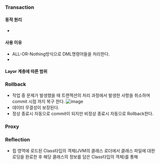 ### Transaction
#### 동작 원리
- 
#### 사용 이유
- ALL-OR-Nothing방식으로 DML명령어들을 처리한다.
- 
#### Layor 계층에 따른 범위
#### 
### Rollback
- 작업 중 문제가 발생했을 때 트랜젝션의 처리 과정에서 발생한 사항을 취소하며 commit 시점 까지 복구 한다.
![image](https://user-images.githubusercontent.com/43610417/222895984-238b3519-0df7-4a25-b57b-11ff71cc0262.png)
- 데이터 무결성이 보장된다.
- 정상 종료시 자동으로 commit이 되지만 비정상 종료시 자동으로 Rollback한다.
### Proxy

### Reflection
- 힙 영역에 로드된 Class타입의 객체(JVM의 클래스 로더에서 클래스 파일에 대한 로딩을 완료한 후 해당 클래스의 정보를 담은 Class타입의 객체)를 통해 
